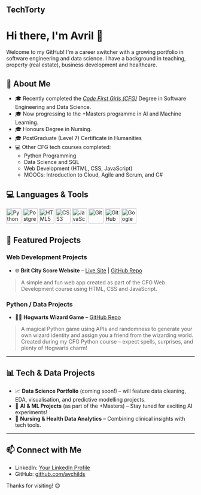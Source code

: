 ## TechTorty

# Hi there, I'm Avril 👋

Welcome to my GitHub! I'm a career switcher with a growing portfolio in software engineering and data science. I have a background in teaching, property (real estate), business development and healthcare.

## 🧠 About Me

- 🎓 Recently completed the _[Code First Girls (CFG)](https://codefirstgirls.com/)_ Degree in Software Engineering and Data Science.
- 🎓 Now progressing to the +Masters programme in AI and Machine Learning.
- 🎓 Honours Degree in Nursing.
- 🎓 PostGraduate (Level 7) Certificate in Humanities 
- 💻 Other CFG tech courses completed:
  - Python Programming
  - Data Science and SQL
  - Web Development (HTML, CSS, JavaScript)
  - MOOCs: Introduction to Cloud, Agile and Scrum, and C#
 
## 💻 Languages & Tools

<p align="left">
  <img src="https://cdn.jsdelivr.net/gh/devicons/devicon/icons/python/python-original.svg" alt="Python" width="40" height="40"/>
  <img src="https://cdn.jsdelivr.net/gh/devicons/devicon/icons/postgresql/postgresql-original.svg" alt="PostgreSQL" width="40" height="40"/>
  <img src="https://cdn.jsdelivr.net/gh/devicons/devicon/icons/html5/html5-original.svg" alt="HTML5" width="40" height="40"/>
  <img src="https://cdn.jsdelivr.net/gh/devicons/devicon/icons/css3/css3-original.svg" alt="CSS3" width="40" height="40"/>
  <img src="https://cdn.jsdelivr.net/gh/devicons/devicon/icons/javascript/javascript-original.svg" alt="JavaScript" width="40" height="40"/>
  <img src="https://cdn.jsdelivr.net/gh/devicons/devicon/icons/git/git-original.svg" alt="Git" width="40" height="40"/>
  <img src="https://cdn.jsdelivr.net/gh/devicons/devicon/icons/github/github-original.svg" alt="GitHub" width="40" height="40"/>
  <img src="https://cdn.jsdelivr.net/gh/devicons/devicon/icons/googlecloud/googlecloud-original.svg" alt="Google Cloud" width="40" height="40"/>
</p>

## 🌟 Featured Projects

### Web Development Projects

- 🌐 **Brit City Score Website** – [Live Site](https://avchilds.github.io/BritCityScoreWebsite/) | [GitHub Repo](https://github.com/avchilds/BritCityScoreWebsite)

> A simple and fun web app created as part of the CFG Web Development course using HTML, CSS and JavaScript.

### Python / Data Projects

- 🧙‍♂️ **Hogwarts Wizard Game** – [GitHub Repo](https://github.com/avchilds/python_hogwarts)  
> A magical Python game using APIs and randomness to generate your own wizard identity and assign you a friend from the wizarding world. Created during my CFG Python course – expect spells, surprises, and plenty of Hogwarts charm!

---

## 📊 Tech & Data Projects

- 📈 **Data Science Portfolio** (coming soon!) – will feature data cleaning, EDA, visualisation, and predictive modelling projects.
- 🤖 **AI & ML Projects** (as part of the +Masters) – Stay tuned for exciting AI experiments!
- 🧠 **Nursing & Health Data Analytics** – Combining clinical insights with tech tools.

---

## 📫 Connect with Me

- LinkedIn: [Your LinkedIn Profile](https://www.linkedin.com/in/avrilchilds/)
- GitHub: [github.com/avchilds](https://github.com/avchilds)

Thanks for visiting! 😊
